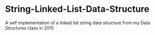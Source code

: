 # String-Linked-List-Data-Structure
A self implementation of a linked list string data structure from my Data Structures class in 2015
